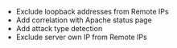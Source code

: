 - Exclude loopback addresses from Remote IPs
- Add correlation with Apache status page
- Add attack type detection
- Exclude server own IP from Remote IPs